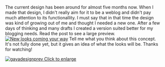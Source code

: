 The current design has been around for almost five months now. When I made that design, I didn't really aim for it to be a weblog and didn't pay much attention to its functionallity. I must say that in that time the design was kind of growing out of me and thought I needed a new one. After a few days of thinking and many drafts I created a version suited better for my blogging needs. Read the post to see a large preview. [![New looks coming your way](/articles/prevgdpost.jpg "New looks coming your way")](http://www.gayadesign.com/general/new-looks-coming-your-way/)<span id="more-262"></span> Tell me what you think about this concept. It's not fully done yet, but it gives an idea of what the looks will be. Thanks for watching!

[![gayadesignprev](/articles/gayadesignprev-300x254.jpg "gayadesignprev") Click to enlarge](http://www.gayadesign.com/wp-content/uploads/2009/04/gayadesignprev.jpg)